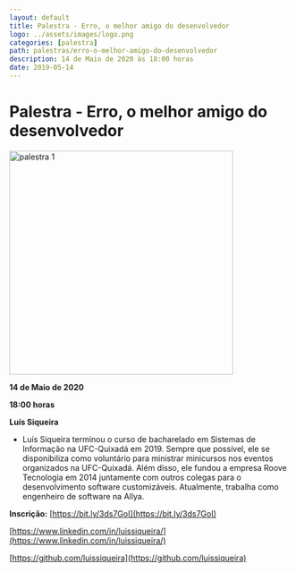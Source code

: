 ```yaml
---
layout: default
title: Palestra - Erro, o melhor amigo do desenvolvedor
logo: ../assets/images/logo.png
categories: [palestra]
path: palestras/erro-o-melhor-amigo-do-desenvolvedor
description: 14 de Maio de 2020 às 18:00 horas
date: 2019-05-14
---
```



# Palestra - Erro, o melhor amigo do desenvolvedor  

<img src="../assets/images/p2.jpeg" alt="palestra 1" width="400">
  
<i class="fa fa-calendar-check-o" aria-hidden="true" style="color: #159957"></i> **14 de Maio de 2020**

<i class="fa fa-clock-o" aria-hidden="true" style="color: #159957"></i> **18:00 horas**

<i class="fas fa-chalkboard-teacher"  style="color: #159957"></i> **Luís Siqueira**

  * Luís Siqueira terminou o curso de bacharelado em Sistemas de Informação na UFC-Quixadá em 2019. Sempre que possível, ele se disponibiliza como voluntário para ministrar minicursos nos eventos organizados na UFC-Quixadá. Além disso, ele fundou a empresa Roove Tecnologia em 2014 juntamente com outros colegas para o desenvolvimento software customizáveis. Atualmente, trabalha como engenheiro de software na Allya. 

<i class="fas fa-clipboard-check" style="color: #159957"></i> **Inscrição:** [https://bit.ly/3ds7GoI](https://bit.ly/3ds7GoI)

<i class="fab fa-linkedin" style="color: #159957"></i> [https://www.linkedin.com/in/luissiqueira/](https://www.linkedin.com/in/luissiqueira/)

<i class="fab fa-github" style="color: #159957"></i>  [https://github.com/luissiqueira](https://github.com/luissiqueira)
